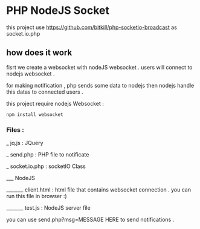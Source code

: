 # PHP NodeJS Socket

this project use https://github.com/bitkill/php-socketio-broadcast as socket.io.php

## how does it work

fisrt we create a websocket with nodeJS websocket . users will connect to nodejs websocket .

for making notification , php sends some data to nodejs then nodejs handle this datas to connected users .

this project require nodejs Websocket :

```npm install websocket```

### Files :

_ jq.js : JQuery 

_ send.php : PHP file to notificate   

_ socket.io.php : socketIO Class

___ NodeJS

_______ client.html : html file that contains websocket connection . you can run this file in browser :)

_______ test.js : NodeJS server file


you can use send.php?msg=MESSAGE HERE to send notifications .

